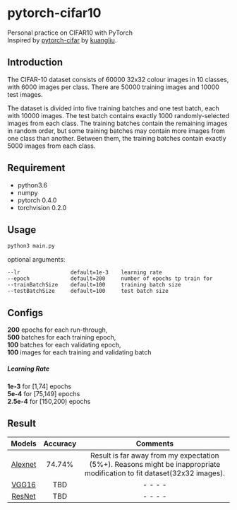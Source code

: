 # pytorch-cifar10
Personal practice on CIFAR10 with PyTorch <br>
Inspired by [pytorch-cifar](https://github.com/kuangliu/pytorch-cifar) by [kuangliu](https://github.com/kuangliu). 

## Introduction
The CIFAR-10 dataset consists of 60000 32x32 colour images in 10 classes, with 6000 images per class. 
There are 50000 training images and 10000 test images. 

The dataset is divided into five training batches and one test batch, each with 10000 images. 
The test batch contains exactly 1000 randomly-selected images from each class. 
The training batches contain the remaining images in random order, but some training batches may contain more images from one class than another. 
Between them, the training batches contain exactly 5000 images from each class. 

## Requirement
- python3.6
- numpy
- pytorch 0.4.0
- torchvision 0.2.0

## Usage
```bash
python3 main.py
```
optional arguments:

    --lr                default=1e-3    learning rate
    --epoch             default=200     number of epochs tp train for
    --trainBatchSize    default=100     training batch size
    --testBatchSize     default=100     test batch size
## Configs
__200__ epochs for each run-through, <br>
__500__ batches for each training epoch, <br>
__100__ batches for each validating epoch, <br>
__100__ images for each training and validating batch

##### Learning Rate
__1e-3__ for [1,74] epochs <br>
__5e-4__ for [75,149] epochs <br>
__2.5e-4__ for [150,200) epochs <br>

## Result
Models | Accuracy | Comments
:---:|:---:|:---:
[Alexnet](https://github.com/IvoryCandy/pytorch-cifar10/blob/master/models/AlexNet.py) | 74.74% | Result is far away from my expectation (5%+). Reasons might be inappropriate modification to fit dataset(32x32 images). 
[VGG16](https://github.com/IvoryCandy/pytorch-cifar10/blob/master/models/VGG.py) | TBD | - - - -
[ResNet](https://github.com/IvoryCandy/pytorch-cifar10/blob/master/models/ResNet.py) | TBD | - - - -
